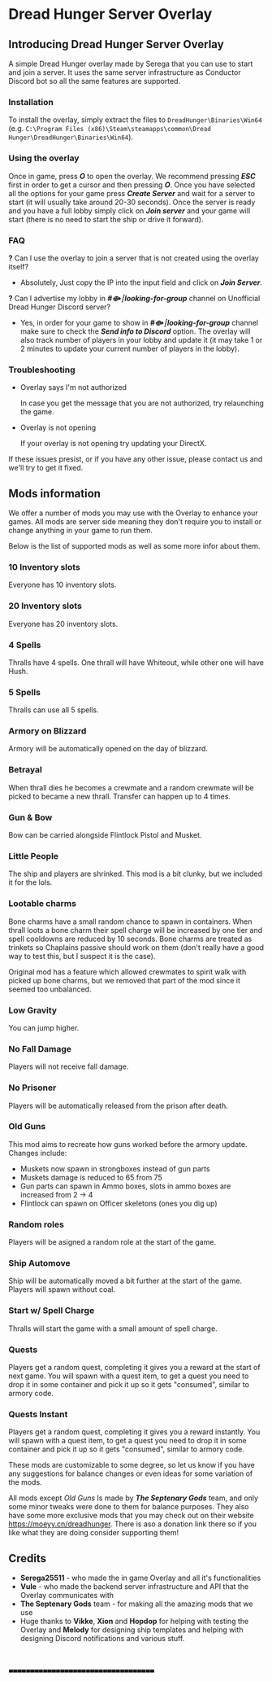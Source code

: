 # Dread Hunger Server Overlay

## Introducing Dread Hunger Server Overlay
A simple Dread Hunger overlay made by Serega that you can use to start and join a server. It uses the same server infrastructure as Conductor Discord bot so all the same features are supported.

### Installation
To install the overlay, simply extract the files to `DreadHunger\Binaries\Win64`
(e.g. `C:\Program Files (x86)\Steam\steamapps\common\Dread Hunger\DreadHunger\Binaries\Win64`).

### Using the overlay 
Once in game, press ***O*** to open the overlay. We recommend pressing ***ESC*** first in order to get a cursor and then pressing ***O***. Once you have selected all the options for your game press ***Create Server*** and wait for a server to start (it will usually take around 20-30 seconds). Once the server is ready and you have a full lobby simply click on ***Join server*** and your game will start (there is no need to start the ship or drive it forward).

### FAQ
**?** Can I use the overlay to join a server that is not created using the overlay itself?
- Absolutely, Just copy the IP into the input field and click on ***Join Server***.

**?** Can I advertise my lobby in ***#⟴┊looking-for-group*** channel on Unofficial Dread Hunger Discord server?
- Yes, in order for your game to show in ***#⟴┊looking-for-group*** channel make sure to check the ***Send info to Discord*** option. The overlay will also track number of players in your lobby and update it (it may take 1 or 2 minutes to update your current number of players in the lobby).

### Troubleshooting
- Overlay says I'm not authorized

    In case you get the message that you are not authorized, try relaunching the game.
- Overlay is not opening

    If your overlay is not opening try updating your DirectX.

If these issues presist, or if you have any other issue, please contact us and we'll try to get it fixed.

## Mods information
We offer a number of mods you may use with the Overlay to enhance your games. All mods are server side meaning they don't require you to install or change anything in your game to run them.

Below is the list of supported mods as well as some more infor about them.
###  10 Inventory slots
Everyone has 10 inventory slots.
### 20 Inventory slots
Everyone has 20 inventory slots.
### 4 Spells
Thralls have 4 spells. One thrall will have Whiteout, while other one will have Hush.
### 5 Spells
Thralls can use all 5 spells.
### Armory on Blizzard
Armory will be automatically opened on the day of blizzard.
### Betrayal
When thrall dies he becomes a crewmate and a random crewmate will be picked to became a new thrall. Transfer can happen up to 4 times.
### Gun & Bow
Bow can be carried alongside Flintlock Pistol and Musket.
### Little People
The ship and players are shrinked. This mod is a bit clunky, but we included it for the lols.
### Lootable charms
Bone charms have a small random chance to spawn in containers. When thrall loots a bone charm their spell charge will be increased by one tier and spell cooldowns are reduced by 10 seconds. Bone charms are treated as trinkets so Chaplains passive should work on them (don't really have a good way to test this, but I suspect it is the case). 

Original mod has a feature which allowed crewmates to spirit walk with picked up bone charms, but we removed that part of the mod since it seemed too unbalanced.
### Low Gravity
You can jump higher.
### No Fall Damage
Players will not receive fall damage.
### No Prisoner
Players will be automatically released from the prison after death.
### Old Guns
This mod aims to recreate how guns worked before the armory update. Changes include:
- Muskets now spawn in strongboxes instead of gun parts
- Muskets damage is reduced to 65 from 75
- Gun parts can spawn in Ammo boxes, slots in ammo boxes are increased from 2 -> 4
- Flintlock can spawn on Officer skeletons (ones you dig up)
### Random roles
Players will be asigned a random role at the start of the game.
### Ship Automove
Ship will be automatically moved a bit further at the start of the game. Players will spawn without coal.
### Start w/ Spell Charge
Thralls will start the game with a small amount of spell charge.
### Quests
Players get a random quest, completing it gives you a reward at the start of next game. You will spawn with a quest item, to get a quest you need to drop it in some container and pick it up so it gets "consumed", similar to armory code.
### Quests Instant
Players get a random quest, completing it gives you a reward instantly. You will spawn with a quest item, to get a quest you need to drop it in some container and pick it up so it gets "consumed", similar to armory code.

These mods are customizable to some degree, so let us know if you have any suggestions for balance changes or even ideas for some variation of the mods.

All mods except *Old Guns* Is made by ***The Septenary Gods*** team, and only some minor tweaks were done to them for balance purposes. They also have some more exclusive mods that you may check out on their website https://moeyy.cn/dreadhunger. There is aso a donation link there so if you like what they are doing consider supporting them!


## Credits
- **Serega25511** - who made the in game Overlay and all it's functionalities
- **Vule** - who made the backend server infrastructure and API that the Overlay communicates with
- **The Septenary Gods** team - for making all the amazing mods that we use
- Huge thanks to **Vikke**, **Xion** and **Hopdop** for helping with testing the Overlay and **Melody** for designing ship templates and helping with designing Discord notifications and various stuff.
# ╍╍╍╍╍╍╍╍╍╍╍╍╍╍╍╍╍